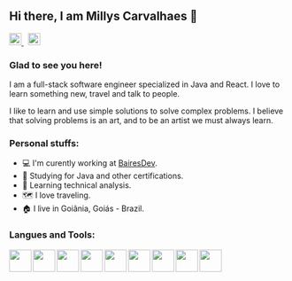 ## Hi there, I am Millys Carvalhaes 👋

<a href="https://www.linkedin.com/in/millyscarvalhaes/">
<img width="22" src="https://user-images.githubusercontent.com/4121237/170807719-5e09a77c-9570-4d0d-8651-ef7e0c106994.png" />
</a>
&nbsp;
<a href="https://www.instagram.com/millys.carvalhaes/">
<img width="22" src="https://user-images.githubusercontent.com/4121237/170807723-e2492f67-f84f-4464-be95-df1028d5d9da.png" />
</a>

### Glad to see you here!


I am a  full-stack software engineer specialized in Java and React. I love to learn something new, travel and talk to people.

I like to learn and use simple solutions to solve complex problems. I believe that solving problems is an art, and to be an artist we must always learn.


### Personal stuffs:
- :computer: I'm curently working at <a href="https://github.com/BairesDev">BairesDev</a>.
- :open_book: Studying for Java and other certifications.
- :rocket: Learning technical analysis.
- :world_map: I love traveling.
- :house: I live in Goiânia, Goiás - Brazil.

### Langues and Tools:
<img align="left" height="40" src="https://user-images.githubusercontent.com/4121237/170832961-e2edbb70-643e-4ac8-9744-70107ed3edf0.png" />
<img align="left" height="40" src="https://user-images.githubusercontent.com/4121237/170832775-fe789463-a337-4ee0-963e-a888d9a6e2d9.png" />
<img align="left" height="40" src="https://user-images.githubusercontent.com/4121237/170832858-c9f96d36-9e3f-471e-a206-13d81e149d42.png" />
<img align="left" height="40" src="https://user-images.githubusercontent.com/4121237/170808077-eab25bf3-6949-4175-bd24-593b2d7efaf4.svg" />
<img align="left" height="40" src="https://user-images.githubusercontent.com/4121237/170808120-e6f6c057-54aa-4d21-bc28-27f2736f46d1.svg" />
<img align="left" height="40" src="https://user-images.githubusercontent.com/4121237/170808013-f4a0eccd-be8f-4c76-9674-85f52cb9a2e2.svg" />
<img align="left" height="40" src="https://user-images.githubusercontent.com/4121237/170832576-2434ab45-5561-4454-80d2-745c5f2f8e07.png" />
<img align="left" height="40" src="https://user-images.githubusercontent.com/4121237/170832580-5dcc1b7c-3b67-437d-bb3f-607ccde1a72a.png" />
<img align="left" height="40" src="https://user-images.githubusercontent.com/4121237/170833199-eb44a682-c47d-4cf8-ad5f-e99b7b6cb382.png" />




